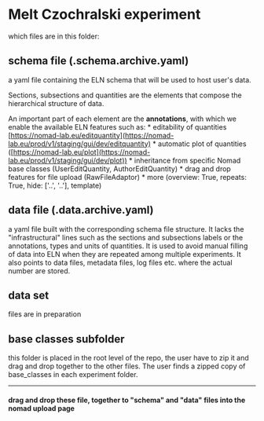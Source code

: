 # Melt Czochralski experiment

which files are in this folder:
 ## schema file (.schema.archive.yaml)
  
  a yaml file containing the ELN schema that will be used to host user's data. 
  
  Sections, subsections and quantities are the elements that compose the hierarchical structure of data. 
  
  An important part of each element are the **annotations**, with which we enable the available ELN features such as: 
    * editability of quantities [https://nomad-lab.eu/editquantity](https://nomad-lab.eu/prod/v1/staging/gui/dev/editquantity)
    * automatic plot of quantities ([https://nomad-lab.eu/plot](https://nomad-lab.eu/prod/v1/staging/gui/dev/plot))
    * inheritance from specific Nomad base classes (UserEditQuantity, AuthorEditQuantity)
    * drag and drop features for file upload (RawFileAdaptor)
    * more (overview: True, repeats: True, hide: ['..', '..'], template)

 ## data file (.data.archive.yaml)

  a yaml file built with the corresponding schema file structure. It lacks the "infrastructural" lines such as the sections and subsections labels or the annotations, types and units of quantities. It is used to avoid manual filling of data into ELN when they are repeated among multiple experiments. It also points to data files, metadata files, log files etc. where the actual number are stored. 

 ## data set 

 files are in preparation

 ## base classes subfolder

 this folder is placed in the root level of the repo, the user have to zip it and drag and drop together to the other files. The user finds a zipped copy of base_classes in each experiment folder.

---------
  #### drag and drop these file, together to "schema" and "data" files into the nomad upload page
